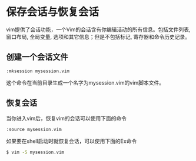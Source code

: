 保存会话与恢复会话
=======================
vim提供了会话功能，一个Vim的会话含有你编辑活动的所有信息。包括文件列表, 窗口布局, 全局变量, 选项和其它信息；但是不包括标记, 寄存器和命令历史记录。



创建一个会话文件
------------------------
```viml
:mksession mysession.vim
```
这个命令在当前目录生成一个名字为mysession.vim的vim脚本文件。

恢复会话
-----------------------
当你进入vim后，恢复vim的会话可以使用下面的命令
```viml
:source mysession.vim
```

如果要在shell启动时就恢复会话，可以使用下面的Ex命令
```bash
$ vim -S mysession.vim
```



